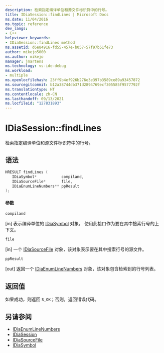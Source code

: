 ```yaml
---
description: 检索指定编译单位和源文件标识符中的行号。
title: IDiaSession::findLines | Microsoft Docs
ms.date: 11/04/2016
ms.topic: reference
dev_langs:
- C++
helpviewer_keywords:
- IDiaSession::findLines method
ms.assetid: d6e84916-fd55-457e-b057-57f97b51fe73
author: mikejo5000
ms.author: mikejo
manager: jmartens
ms.technology: vs-ide-debug
ms.workload:
- multiple
ms.openlocfilehash: 23ff9b4ef926b276e3e397b3589ce89a93457872
ms.sourcegitcommit: b12a38744db371d2894769ecf305585f9577792f
ms.translationtype: HT
ms.contentlocale: zh-CN
ms.lasthandoff: 09/13/2021
ms.locfileid: "127831893"
---
```

# <a name="idiasessionfindlines"></a>IDiaSession::findLines
检索指定编译单位和源文件标识符中的行号。

## <a name="syntax"></a>语法

```C++
HRESULT findLines ( 
   IDiaSymbol*           compiland,
   IDiaSourceFile*       file,
   IDiaEnumLineNumbers** ppResult
);
```

#### <a name="parameters"></a>参数
 `compiland`

[in] 表示编译单位的 [IDiaSymbol](../../debugger/debug-interface-access/idiasymbol.md) 对象。 使用此接口作为要在其中搜索行号的上下文。

 `file`

[in] 一个 [IDiaSourceFile](../../debugger/debug-interface-access/idiasourcefile.md) 对象，该对象表示要在其中搜索行号的源文件。

 `ppResult`

[out] 返回一个 [IDiaEnumLineNumbers](../../debugger/debug-interface-access/idiaenumlinenumbers.md) 对象，该对象包含检索到的行号列表。

## <a name="return-value"></a>返回值
 如果成功，则返回 `S_OK`；否则，返回错误代码。

## <a name="see-also"></a>另请参阅
- [IDiaEnumLineNumbers](../../debugger/debug-interface-access/idiaenumlinenumbers.md)
- [IDiaSession](../../debugger/debug-interface-access/idiasession.md)
- [IDiaSourceFile](../../debugger/debug-interface-access/idiasourcefile.md)
- [IDiaSymbol](../../debugger/debug-interface-access/idiasymbol.md)
